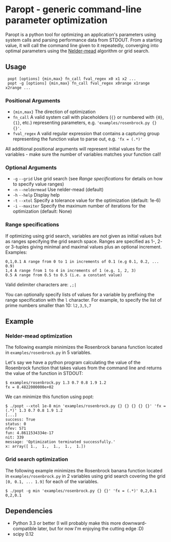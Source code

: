 # Paropt - generic command-line parameter optimization

Paropt is a python tool for optimizing an application's parameters using system calls and parsing performance data from STDOUT. From a starting value, it will call the command line given to it repeatedly, converging into optimal parameters using the [Nelder-mead](http://en.wikipedia.org/wiki/Nelder%E2%80%93Mead_method) algorithm or grid search.

## Usage

     popt [options] {min,max} fn_call fval_regex x0 x1 x2 ...
     popt -g [options] {min,max} fn_call fval_regex x0range x1range x2range ...

### Positional Arguments

  * `{min,max}` The direction of optimization
  * `fn_call` A valid system call with placeholders (`{}` or numbered with `{0}`, `{1}`, etc.) representing parameters, e.g. `'examples/rosenbrock.py {} {}'`.
  * `fval_regex` A valid regular expression that contains a capturing group representing the function value to parse out, e.g. `'fx = (.*)'`

All additional positional arguments will represent initial values for the variables - make sure the number of variables matches your function call!

### Optional Arguments

  * `-g` `--grid` Use grid search (see *Range specifications* for details on how to specify value ranges)
  * `-n` `--neldermead` Use nelder-mead (default)
  * `-h` `--help` Display help
  * `-t` `--xtol` Specify a tolerance value for the optimization (default: 1e-6)
  * `-i` `--maxiter` Specify the maximum number of iterations for the optimization (default: None)

### Range specifications

If optimizing using grid search, variables are not given as initial values but as ranges specifying the grid search space. Ranges are specified as 1-, 2- or 3-tuples giving minimal and maximal values plus an optional increment. Examples:

	0,1,0.1	A range from 0 to 1 in increments of 0.1 (e.g 0.1, 0.2, ... 0.9)
	1,4	A range from 1 to 4 in increments of 1 (e.g. 1, 2, 3)
	0.5	A range from 0.5 to 0.5 (i.e. a constant value)

Valid delimiter characters are: `,;|`

You can optionally specify lists of values for a variable by prefixing the range specification with the `l` character. For example, to specify the list of prime numbers smaller than 10: `l2,3,5,7`

## Example

### Nelder-mead optimization

The following example minimizes the Rosenbrock banana function located in `examples/rosenbrock.py` in 5 variables.

Let's say we have a python program calculating the value of the Rosenbrock function that takes values from the command line and returns the value of the function in STDOUT:

    $ examples/rosenbrock.py 1.3 0.7 0.8 1.9 1.2
    fx = 8.4822000000e+02 

We can minimize this function using popt:

    $ ./popt --xtol 1e-8 min 'examples/rosenbrock.py {} {} {} {} {}' 'fx = (.*)' 1.3 0.7 0.8 1.9 1.2
    [...]
    success: True
    status: 0
    nfev: 571
    fun: 4.8611534334e-17
    nit: 339
    message: 'Optimization terminated successfully.'
    x: array([ 1.,  1.,  1.,  1.,  1.])

### Grid search optimization

The following example minimizes the Rosenbrock banana function located in `examples/rosenbrock.py` in 2 variables using grid search covering the grid `[0, 0.1, ... 1.9]` for each of the variables.

	$ ./popt -g min 'examples/rosenbrock.py {} {}' 'fx = (.*)' 0,2,0.1 0,2,0.1

## Dependencies

* Python 3.3 or better (I will probably make this more downward-compatible later, but for now I'm enjoying the cutting edge :D)
* scipy 0.12
